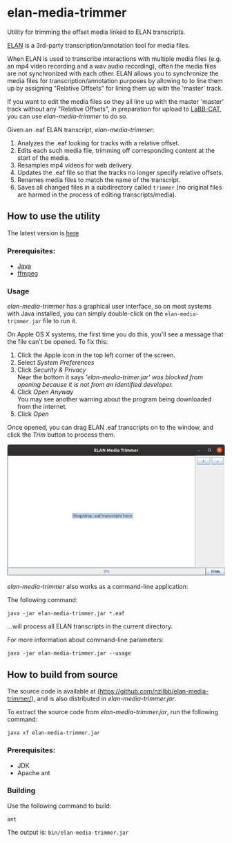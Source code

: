 # elan-media-trimmer

Utility for trimming the offset media linked to ELAN transcripts.

[ELAN](https://archive.mpi.nl/tla/elan)
is a 3rd-party transcription/annotation tool for media files.

When ELAN is used to transcribe interactions with multiple media files (e.g. an mp4 video
recording and a wav audio recording), often the media files are not synchronized with each
other. ELAN allows you to synchronize the media files for transcription/annotation
purposes by allowing to to line them up by assigning "Relative Offsets" for lining them up
with the 'master' track.

If you want to edit the media files so they all line up with the master 'master' track
without any "Relative Offsets", in preparation for upload to
[LaBB-CAT](https://labbcat.canterbury.ac.nz/),
you can use *elan-media-trimmer* to do so. 

Given an .eaf ELAN transcript, *elan-media-trimmer*:
1. Analyzes the .eaf looking for tracks with a relative offset.
2. Edits each such media file, trimming off corresponding content at the start of the media.
3. Resamples mp4 videos for web delivery.
4. Updates the .eaf file so that the tracks no longer specify relative offsets.
5. Renames media files to match the name of the transcript.
6. Saves all changed files in a subdirectory called `trimmer` (no original files are
   harmed in the process of editing transcripts/media).

## How to use the utility

The latest version is
[here](https://github.com/nzilbb/elan-media-trimmer/releases/download/20200416.1741/elan-media-trimmer.jar)

### Prerequisites:

* [Java](https://www.java.com/)
* [ffmpeg](https://ffmpeg.org/)

### Usage

*elan-media-trimmer* has a graphical user interface, so on most systems with Java
installed, you can simply double-click on the `elan-media-trimmer.jar` file to run it.

On Apple OS X systems, the first time you do this, you'll see a message that the file
can't be opened. To fix this:

1. Click the Apple icon in the top left corner of the screen.
2. Select *System Preferences*
3. Click *Security & Privacy*  
      Near the bottom it says *'elan-media-trimer.jar' was blocked from opening because it
      is not from an identified developer.*
4. Click *Open Anyway*  
      You may see another warning about the program being downloaded from the internet.
5. Click *Open*

Once opened, you can drag ELAN .eaf transcripts on to the window, and click the *Trim*
button to process them.

![Screenshot of elan-media-trimmer](https://raw.githubusercontent.com/nzilbb/elan-media-trimmer/master/resources/elan-media-trimmer-gui.png)
 
*elan-media-trimmer* also works as a command-line application:

The following command:

```
java -jar elan-media-trimmer.jar *.eaf
```

...will process all ELAN transcripts in the current directory.

For more information about command-line parameters:

```
java -jar elan-media-trimmer.jar --usage
```

## How to build from source

The source code is available at (https://github.com/nzilbb/elan-media-trimmer/), and is
also distributed in *elan-media-trimmer.jar*.

To extract the source code from *elan-media-trimmer.jar*, run the following command:

```
java xf elan-media-trimmer.jar
```

### Prerequisites:

* JDK
* Apache ant

### Building

Use the following command to build:

```
ant
```

The output is:
`bin/elan-media-trimmer.jar`

